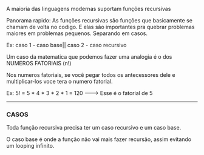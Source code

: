 A maioria das linguagens modernas suportam funções recursivas


Panorama rapido: As funções recursivas são funções que basicamente se chamam de volta no codigo.
E elas são importantes pra quebrar problemas maiores em problemas pequenos. Separando em casos.

Ex: caso 1 - caso base|| caso 2 - caso recursivo

Um caso da matematica que podemos fazer uma analogia é o dos NUMEROS FATORIAIS (n!)

Nos numeros fatoriais, se você pegar todos os antecessores dele e multiplicar-los voce tera o numero fatorial.

Ex: 5! = 5 * 4 * 3 * 2 * 1 = 120 ---> Esse é o fatorial de 5




--------------------------------
### CASOS 


Toda função recursiva precisa ter um caso recursivo e um caso base.

O caso base é onde a função não vai mais fazer recursão, assim evitando um looping infinito.